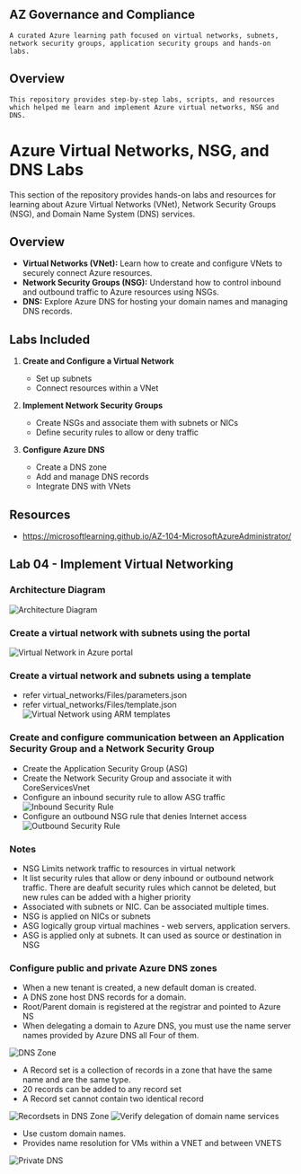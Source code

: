 ## AZ Governance and Compliance
```
A curated Azure learning path focused on virtual networks, subnets, network security groups, application security groups and hands-on labs.
```
## Overview
```
This repository provides step-by-step labs, scripts, and resources which helped me learn and implement Azure virtual networks, NSG and DNS. 
```

# Azure Virtual Networks, NSG, and DNS Labs

This section of the repository provides hands-on labs and resources for learning about Azure Virtual Networks (VNet), Network Security Groups (NSG), and Domain Name System (DNS) services.

## Overview

- **Virtual Networks (VNet):** Learn how to create and configure VNets to securely connect Azure resources.
- **Network Security Groups (NSG):** Understand how to control inbound and outbound traffic to Azure resources using NSGs.
- **DNS:** Explore Azure DNS for hosting your domain names and managing DNS records.

## Labs Included

1. **Create and Configure a Virtual Network**
   - Set up subnets
   - Connect resources within a VNet

2. **Implement Network Security Groups**
   - Create NSGs and associate them with subnets or NICs
   - Define security rules to allow or deny traffic

3. **Configure Azure DNS**
   - Create a DNS zone
   - Add and manage DNS records
   - Integrate DNS with VNets

## Resources
   - https://microsoftlearning.github.io/AZ-104-MicrosoftAzureAdministrator/

## Lab 04 - Implement Virtual Networking

### Architecture Diagram
![Architecture Diagram](./images/Vnet_arch.png)

### Create a virtual network with subnets using the portal

![Virtual Network in Azure portal](./images/virtual_network.png)

### Create a virtual network and subnets using a template
- refer virtual_networks/Files/parameters.json
- refer virtual_networks/Files/template.json
![Virtual Network using ARM templates](./images/vnet_using_templates.png)

### Create and configure communication between an Application Security Group and a Network Security Group
- Create the Application Security Group (ASG)
- Create the Network Security Group and associate it with CoreServicesVnet
- Configure an inbound security rule to allow ASG traffic
![Inbound Security Rule](./images/inbound_sec_rule.png)
- Configure an outbound NSG rule that denies Internet access
![Outbound Security Rule](./images/outbound_sec_rule.png)

### Notes
- NSG Limits network traffic to resources in virtual network
- It list security rules that allow or deny inbound or outbound network traffic. There are deafult security rules which cannot be deleted, but new rules can be added with a higher priority
- Associated with subnets or NIC. Can be associated multiple times.
- NSG is applied on NICs or subnets
- ASG logically group virtual machines - web servers, application servers.
- ASG is applied only at subnets. It can used as source or destination in NSG

### Configure public and private Azure DNS zones

- When a new tenant is created, a new default doman is created.
- A DNS zone host DNS records for a domain.
- Root/Parent domain is registered at the registrar and pointed to Azure NS
- When delegating a domain to Azure DNS, you must use the name server names provided by Azure DNS all Four of them.

![DNS Zone](./images/DNSzone.png)

- A Record set is a collection of records in a zone that have the same name and are the same type.
- 20 records can be added to any record set
- A Record set cannot contain two identical record

![Recordsets in DNS Zone](./images/DNS_name_resolution.png)
![Verify delegation of domain name services](./images/DNS_name_resolution.png)

- Use custom domain names. 
- Provides name resolution for VMs within a VNET and between VNETS

![Private DNS](./images/VnetLinkPrivateDNS.png)